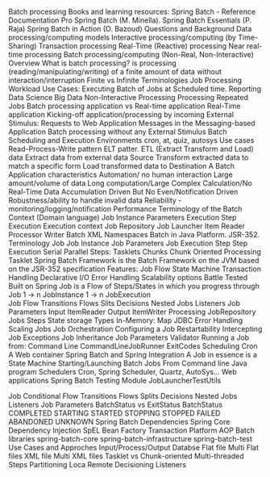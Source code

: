 Batch processing
  Books and learning resources:
    Spring Batch - Reference Documentation
    Pro Spring Batch (M. Minella).
    Spring Batch Essentials (P. Raja)
    Spring Batch in Action (O. Bazoud)
  Questions and Background
    Data processing/computing models
      Interactive processing/computing (by Time-Sharing)
      Transaction processing
      Real-Time (Reactive) processing
      Near real-time processing
      Batch processing/computing (Non-Real, Non-Interactive)
      Overview
  What is batch processing?
     is processing (reading/manipulating/writing)
      of a finite amount of data
      without
        interaction/interruption
   Finite vs Infinite
   Terminologies
     Job Processing Workload
   Use Cases:
      Executing Batch of Jobs at Scheduled time.
        Reporting
        Data Science
        Big Data
        Non-Interactive Processing
        Processing Repeated Jobs
  Batch processing application vs Real-time application
    Real-Time application
      Kicking-off application/processing
        by incoming External Stimulus:
          Requests to Web Application
          Messages in the Messaging-based Application
  Batch processing
      without any External Stimulus
    Batch Scheduling and Execution Environments
      cron, at, quiz, autosys
    Use cases
      Read-Process-Write pattern
      ELT patter. ETL (Extract Transform and Load) data
        Extract data from external data Source
        Transform extracted data to match a specific form
        Load transformed data to Destination 
      A Batch Application characteristics
        Automation/ no human interaction
        Large amount/volume of data
        Long computation/Large Complex Calculation/No Real-Time
        Data Accumulation Driven But No Even/Notification Driven
        Robustness/ability to handle invalid data
        Reliability - monitoring/logging/notification
        Performance 
    Terminology of the Batch Context (Domain language)
      Job
        Instance
        Parameters
        Execution
      Step
        Execution
      Execution context
      Job Repository
      Job Launcher
      Item
        Reader
        Processor
        Writer
      Batch XML Namespaces
Batch in Java Platform. JSR-352.
  Terminology
    Job
      Job Instance
      Job Parameters
      Job Execution
    Step
      Step Execution
        Serial
        Parallel
      Steps:
        Tasklets
          Chunks
          Chunk Oriented Processing Tasklet
Spring Batch Framework
  is the Batch Framework on the JVM
     based on the JSR-352 specification
  Features:
     Job Flow State Machine
     Transaction Handling
     Declarative I/O
     Error Handling
     Scalability options
     Battle Tested
     Built on Spring
  Job is
    a Flow of Steps/States in which you progress through 
  Job 1 -> n JobInstance 1 -> n JobExecution  
  Job Flow
    Transitions
    Flows
    Slits
    Decisions
    Nested Jobs
    Listeners
    Job Parameters
  Input
    ItemReader
  Output
    ItemWriter
  Processing
  JobRepository
     Jobs
     Steps
        State storage
    Types
      In-Memory: Map
      JDBC
  Error Handling
  Scaling Jobs
  Job Orchestration
  Configuring a Job
    Restartability
    Intercepting Job Exceptions
    Job Inheritance
    Job Parameters Validator
  Running a Job from:
    Command Line
      CommandLineJobRunner
      ExitCodes
      Scheduling
        Cron  
    A Web container
  Spring Batch and Spring Integration
    A Job in essence is a State Machine 
  Starting/Launching Batch Jobs
    From
      Command line
      Java program
      Schedulers
        Cron, Spring Scheduler, Quartz, AutoSys...
      Web applications
Spring Batch Testing Module
   JobLauncherTestUtils
   
Job Conditional Flow
  Transitions
  Flows
  Splits
  Decisions
  Nested Jobs
  Listeners
  Job Parameters
  BatchStatus vs ExitStatus
    BatchStatus
      COMPLETED
      STARTING
      STARTED
      STOPPING
      STOPPED
      FAILED
      ABANDONED
      UNKNOWN
Spring Batch Dependencies
  Spring Core
    Dependency Injection
    SpEL
    Bean Factory
    Transaction Platform
    AOP
  Batch libraries
    spring-batch-core
    spring-batch-infrastructure
    spring-batch-test
Use Cases and Approches
  Input/Process/Output
    Databse
    Flat file
    Multi Flat files
    XML file
    Multi XML files
  Tasklet vs Chunk-oriented
  Multi-threaded Steps
  Partitioning
    Loca
    Remote
  Decisioning
  Listeners
    
      